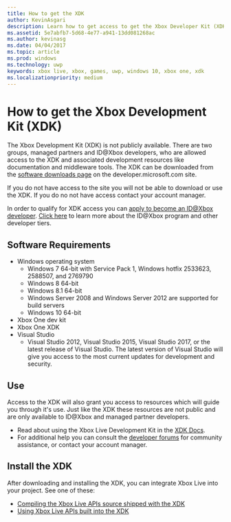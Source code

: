 ```yaml
---
title: How to get the XDK
author: KevinAsgari
description: Learn how to get access to get the Xbox Developer Kit (XDK) as a managed partner.
ms.assetid: 5e7abfb7-5d68-4e77-a941-13dd081268ac
ms.author: kevinasg
ms.date: 04/04/2017
ms.topic: article
ms.prod: windows
ms.technology: uwp
keywords: xbox live, xbox, games, uwp, windows 10, xbox one, xdk
ms.localizationpriority: medium
---
```


# How to get the Xbox Development Kit (XDK)

The Xbox Development Kit (XDK) is not publicly available. There are two groups, managed partners and ID@Xbox developers, who are allowed access to the XDK and associated development resources like documentation and middleware tools. The XDK can be downloaded from the [software downloads page](https://developer.microsoft.com/en-us/games/xbox/partner/resources-softwaredownloads) on the developer.microsoft.com site.

If you do not have access to the site you will not be able to download or use the XDK. If you do no not have access contact your account manager.

In order to qualify for XDK access you can [apply to become an ID@Xbox developer](https://www.xbox.com/en-us/Developers/id).
[Click here](../developer-program-overview.md) to learn more about the ID@Xbox program and other developer tiers.

## Software Requirements

- Windows operating system
    - Windows 7 64-bit with Service Pack 1, Windows hotfix 2533623, 2588507, and 2769790
    - Windows 8 64-bit
    - Windows 8.1 64-bit
    - Windows Server 2008 and Windows Server 2012 are supported for build servers
    - Windows 10 64-bit
- Xbox One dev kit
- Xbox One XDK
- Visual Studio
	- Visual Studio 2012, Visual Studio 2015, Visual Studio 2017, or the latest release of Visual Studio. The latest version of Visual Studio will give you access to the most current updates for development and security.

## Use

Access to the XDK will also grant you access to resources which will guide you through it's use. Just like the XDK these resources are not public and are only available to ID@Xbox and managed partner developers.

- Read about using the Xbox Live Development Kit in the [XDK Docs](https://developer.microsoft.com/en-us/games/xbox/partner/development-documentation).
- For additional help you can consult the [developer forums](https://forums.xboxlive.com/index.html) for community assistance, or contact your account manager.

## Install the XDK

After downloading and installing the XDK, you can integrate Xbox Live into your project.  See one of these:
- [Compiling the Xbox Live APIs source shipped with the XDK](compile-the-xdk-xbox-live-api-source.md)
- [Using Xbox Live APIs built into the XDK](using-xbox-live-apis-built-into-the-xdk.md)